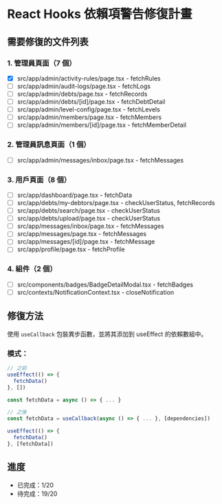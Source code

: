 # React Hooks 依賴項警告修復計畫

## 需要修復的文件列表

### 1. 管理員頁面（7 個）
- [x] src/app/admin/activity-rules/page.tsx - fetchRules
- [ ] src/app/admin/audit-logs/page.tsx - fetchLogs
- [ ] src/app/admin/debts/page.tsx - fetchRecords
- [ ] src/app/admin/debts/[id]/page.tsx - fetchDebtDetail
- [ ] src/app/admin/level-config/page.tsx - fetchLevels
- [ ] src/app/admin/members/page.tsx - fetchMembers
- [ ] src/app/admin/members/[id]/page.tsx - fetchMemberDetail

### 2. 管理員訊息頁面（1 個）
- [ ] src/app/admin/messages/inbox/page.tsx - fetchMessages

### 3. 用戶頁面（8 個）
- [ ] src/app/dashboard/page.tsx - fetchData
- [ ] src/app/debts/my-debtors/page.tsx - checkUserStatus, fetchRecords
- [ ] src/app/debts/search/page.tsx - checkUserStatus
- [ ] src/app/debts/upload/page.tsx - checkUserStatus
- [ ] src/app/messages/inbox/page.tsx - fetchMessages
- [ ] src/app/messages/page.tsx - fetchMessages
- [ ] src/app/messages/[id]/page.tsx - fetchMessage
- [ ] src/app/profile/page.tsx - fetchProfile

### 4. 組件（2 個）
- [ ] src/components/badges/BadgeDetailModal.tsx - fetchBadges
- [ ] src/contexts/NotificationContext.tsx - closeNotification

## 修復方法

使用 `useCallback` 包裝異步函數，並將其添加到 useEffect 的依賴數組中。

### 模式：
```typescript
// 之前
useEffect(() => {
  fetchData()
}, [])

const fetchData = async () => { ... }

// 之後
const fetchData = useCallback(async () => { ... }, [dependencies])

useEffect(() => {
  fetchData()
}, [fetchData])
```

## 進度
- 已完成：1/20
- 待完成：19/20

